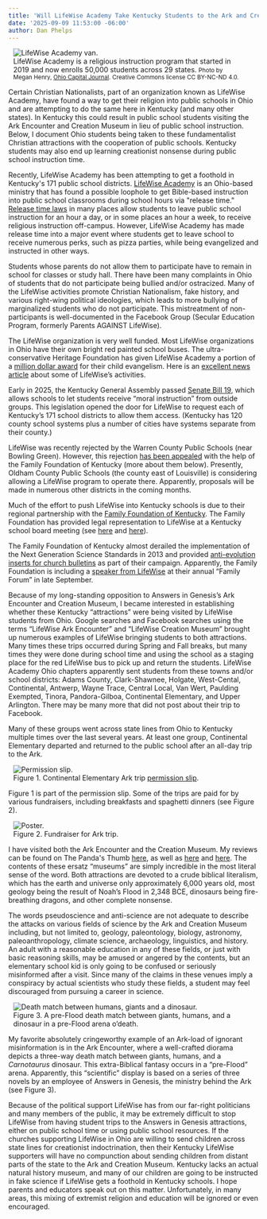 ```yaml
---
title: 'Will LifeWise Academy Take Kentucky Students to the Ark and Creation Museum?'
date: '2025-09-09 11:53:00 -06:00'
author: Dan Phelps
---
```


<figure class="on-the-left-side" style="margin-top: 10px; margin-right: 40px; margin-bottom: 10px; margin-left: 10px;">
<img src="/uploads/2025/Phelps_LifeWise_Academy_Frontispiece.jpg" alt="LifeWise Academy van."/>
<figcaption>LifeWise Academy is a religious instruction program that started in 2019 and now enrolls 50,000 students across 29 states. <small>Photo by Megan Henry, <a href="https://ohiocapitaljournal.com/2025/09/04/lifewise-academy-will-be-in-nearly-half-of-ohios-school-districts-this-school-year/">Ohio Capital Journal</a>. Creative Commons license CC BY-NC-ND 4.0.</small></figcaption>
</figure>

Certain Christian Nationalists, part of an organization known as LifeWise Academy, have found a way to get their religion into public schools in Ohio and are attempting to do the same here in Kentucky (and many other states). In Kentucky this could result in public school students visiting the Ark Encounter and Creation Museum in lieu of public school instruction. Below, I document Ohio students being taken to these fundamentalist Christian attractions with the cooperation of public schools. Kentucky students may also end up learning creationist nonsense during public school instruction time. 

Recently, LifeWise Academy has been attempting to get a foothold in Kentucky's 171 public school districts. <a href="https://lifewise.org/">LifeWise Academy</a> is an Ohio-based ministry that has found a possible loophole to get Bible-based instruction into public school classrooms during school hours via "release time." <a href="https://en.wikipedia.org/wiki/Released_time">Release time laws</a> in many places allow students to leave public school instruction for an hour a day, or in some places an hour a week, to receive religious instruction off-campus. However, LifeWise Academy has made release time into a major event where students get to leave school to receive numerous perks, such as pizza parties, while being evangelized and instructed in other ways. 

Students whose parents do not allow them to participate have to remain in school for classes or study hall. There have been many complaints in Ohio of students that do not participate being bullied and/or ostracized. Many of the LifeWise activities promote Christian Nationalism, fake history, and various right-wing political ideologies, which leads to more bullying of marginalized students who do not participate. This mistreatment of non-participants is well-documented in the Facebook Group (Secular Education Program, formerly Parents AGAINST LifeWise). 

<!--more-->

The LifeWise organization is very well funded. Most LifeWise organizations in Ohio have their own bright red painted school buses. The ultra-conservative Heritage Foundation has given LifeWise Academy a portion of a <a href="https://www.heritage.org/press/heritage-awards-over-1-million-conservative-organizations-2025-innovation-prizes">million dollar award</a> for their child evangelism. Here is an <a href="https://www.nbcnews.com/news/us-news/lifewise-academy-public-school-christian-church-rcna142172">excellent news article</a> about some of LifeWise’s activities.

Early in 2025, the Kentucky General Assembly passed <a href="https://apps.legislature.ky.gov/record/25rs/sb19.html">Senate Bill 19</a>, which allows schools to let students receive “moral instruction” from outside groups. This legislation opened the door for LifeWise to request each of Kentucky’s 171 school districts to allow them access. (Kentucky has 120 county school systems plus a number of cities have systems separate from their county.)

LifeWise was recently rejected by the Warren County Public Schools (near Bowling Green). However, this rejection  <a href="https://www.kentucky.com/news/local/education/article312010654.html">has been appealed</a> with the help of the Family Foundation of Kentucky (more about them below). Presently, Oldham County Public Schools (the county east of Louisville) is considering allowing a LifeWise program to operate there. Apparently, proposals will be made in numerous other districts in the coming months.

Much of the effort to push LifeWise into Kentucky schools is due to their regional partnership with the <a href="https://www.kentuckyfamily.org/four-new-education-laws-to-know-before-school-starts/">Family Foundation of Kentucky</a>. The Family Foundation has provided legal representation to LifeWise at a Kentucky school board meeting (see <a href="https://youtu.be/kBXaWD2YQzo?si=5d9iWW5kBTnQHT_6">here</a> and <a href="https://www.youtube.com/live/e2QeZNoCf0s?si=B_AX7ZCX-96fW591">here</a>).

The Family Foundation of Kentucky almost derailed the implementation of the Next Generation Science Standards in 2013 and provided <a href="http://theprincipal.blogspot.com/search?q=Dan+phelps">anti-evolution inserts for church bulletins</a> as part of their campaign. Apparently, the Family Foundation is including a <a href="https://web.charityengine.net/2025KYFamilyForum?sm_guid=ODg1OTM5fDY1Mzc3MjUxfC0xfGVkcmlvYXN0ZXJvaWRAbXNuLmNvbXw4MTI2MjMxfHwwfDB8Mjc2NjY4MjgwfDEwNTR8MHwwfHw4ODIxNTB8MA2">speaker from LifeWise</a> at their annual “Family Forum” in late September.

Because of my long-standing opposition to Answers in Genesis’s Ark Encounter and Creation Museum, I became interested in establishing whether these Kentucky “attractions” were being visited by LifeWise students from Ohio. Google searches and Facebook searches using the terms “LifeWise Ark Encounter” and “LifeWise Creation Museum” brought up numerous examples of LifeWise bringing students to both attractions. Many times these trips occurred during Spring and Fall breaks, but many times they were done during school time and using the school as a staging place for the red LifeWise bus to pick up and return the students. LifeWise Academy Ohio chapters apparently sent students from these towns and/or school districts: Adams County, Clark-Shawnee, Holgate, West-Cental, Continental, Antwerp, Wayne Trace, Central Local, Van Wert, Paulding Exempted, Tinora, Pandora-Gilboa, Continental Elementary, and Upper Arlington. There may be many more that did not post about their trip to Facebook. 

Many of these groups went across state lines from Ohio to Kentucky multiple times over the last several years. At least one group, Continental Elementary departed and returned to the public school after an all-day trip to the Ark.
 
<figure class="on-the-left-side" style="margin-top: 10px; margin-right: 40px; margin-bottom: 10px; margin-left: 10px;">
<img src="/uploads/2025/Phelps_LifeWise_Academy_Figure_1.jpg" alt="Permission slip."/>
<figcaption>Figure 1. Continental Elementary Ark trip <a href="https://form.jotform.com/230754010641141?fbclid=IwZXh0bgNhZW0CMTEAAR5tSeAsXNacnStLbA2dk04S0MCPOIuiZ4V47IhzkdqKb2AgAOqWsGYGLajUpg_aem_uVofdGsk6amg93da6ZIwHQ">permission slip</a>.</figcaption>
</figure>

Figure 1 is part of the permission slip. Some of the trips are paid for by various fundraisers, including breakfasts and spaghetti dinners (see Figure 2).

<figure class="on-the-left-side" style="margin-top: 10px; margin-right: 40px; margin-bottom: 10px; margin-left: 10px;">
<img src="/uploads/2025/Phelps_LifeWise_Academy_Figure_2.jpg" alt="Poster."/>
<figcaption>Figure 2. Fundraiser for Ark trip.</figcaption>
</figure>

I have visited both the Ark Encounter and the Creation Museum. My reviews can be found on The Panda's Thumb <a href="https://pandasthumb.org/archives/2016/07/ark-park-on-ope.html">here</a>, as well as <a href="https://ncse.ngo/kentucky-gets-ark-shaped-second-creation-museum">here</a> and <a href="https://ncse.ngo/anti-museum">here</a>. The contents of these ersatz “museums” are simply incredible in the most literal sense of the word. Both attractions are devoted to a crude biblical literalism, which has the earth and universe only approximately 6,000 years old, most geology being the result of Noah’s Flood in 2,348 BCE, dinosaurs being fire-breathing dragons, and other complete nonsense. 

The words pseudoscience and anti-science are not adequate to describe the attacks on various fields of science by the Ark and Creation Museum including, but not limited to, geology, paleontology, biology, astronomy, paleoanthropology, climate science, archaeology, linguistics, and history. An adult with a reasonable education in any of these fields, or just with basic reasoning skills, may be amused or angered by the contents, but an elementary school kid is only going to be confused or seriously misinformed after a visit. Since many of the claims in these venues imply a conspiracy by actual scientists who study these fields, a student may feel discouraged from pursuing a career in science. 

<figure class="on-the-left-side" style="margin-top: 10px; margin-right: 40px; margin-bottom: 10px; margin-left: 10px;">
<img src="/uploads/2025/Phelps_LifeWise_Academy_Figure_3.jpg" alt="Death match between humans, giants and a dinosaur."/>
<figcaption>Figure 3. A pre-Flood death match between giants, humans, and a dinosaur in a pre-Flood arena o’death.</figcaption>
</figure>

My favorite absolutely cringeworthy example of an Ark-load of ignorant misinformation is in the Ark Encounter, where a well-crafted diorama depicts a three-way death match between giants, humans, and a <i>Carnotaurus</i> dinosaur. This extra-Biblical fantasy occurs in a “pre-Flood” arena. Apparently, this “scientific” display is based on a series of three novels by an employee of Answers in Genesis, the ministry behind the Ark (see Figure 3).

Because of the political support LifeWise has from our far-right politicians and many members of the public, it may be extremely difficult to stop LifeWise from having student trips to the Answers in Genesis attractions, either on public school time or using public school resources. If the churches supporting LifeWise in Ohio are willing to send children across state lines for creationist indoctrination, then their Kentucky LifeWise supporters will have no compunction about sending children from distant parts of the state to the Ark and Creation Museum. Kentucky lacks an actual natural history museum, and many of our children are going to be instructed in fake science if LifeWise gets a foothold in Kentucky schools. I hope parents and educators speak out on this matter. Unfortunately, in many areas, this mixing of extremist religion and education will be ignored or even encouraged.

